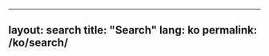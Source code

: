 <!-- /* ko/search.md  v6.4.1_20251017 */ -->
---
layout: search
title: "Search"
lang: ko
permalink: /ko/search/
---
